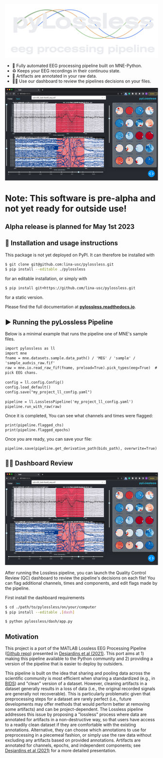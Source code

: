 
![logo](./docs/source/_static/logo_white.png)

- 🦾 Fully automated EEG processing pipeline built on MNE-Python.
- :recycle: Keeps your EEG recordings in their continuou state.
- 📝 Artifacts are annotated in your raw data.
- 👩‍💻 Use our dashboard to review the pipelines decisions on your files.

![QCR Dashboard](./docs/source/_images/qc_screenshot.png)

# **Note: This software is pre-alpha and not yet ready for outside use!**
## **Alpha release is planned for May 1st 2023**

## 📘 Installation and usage instructions

This package is not yet deployed on PyPI. It can therefore be installed with

```bash
$ git clone git@github.com:lina-usc/pylossless.git
$ pip install --editable ./pylossless
```
for an editable installation, or simply with 
```bash
$ pip install git+https://github.com/lina-usc/pylossless.git
```
for a static version. 

Please find the full documentation at
[**pylossless.readthedocs.io**](https://pylossless.readthedocs.io/en/latest/index.html).


## ▶️ Running the pyLossless Pipeline
Below is a minimal example that runs the pipeline one of MNE's sample files.  
```
import pylossless as ll 
import mne
fname = mne.datasets.sample.data_path() / 'MEG' / 'sample' /  'sample_audvis_raw.fif'
raw = mne.io.read_raw_fif(fname, preload=True).pick_types(eeg=True)  # pick EEG chans.

config = ll.config.Config()
config.load_default()
config.save("my_project_ll_config.yaml")

pipeline = ll.LosslessPipeline('my_project_ll_config.yaml')
pipeline.run_with_raw(raw)
```

Once it is completed, You can see what channels and times were flagged:
```
print(pipeline.flagged_chs)
print(pipeline.flagged_epochs)
```

Once you are ready, you can save your file:
```
pipeline.save(pipeline.get_derivative_path(bids_path), overwrite=True)
```

## 👩‍💻 Dashboard Review
![QCR Dashboard](./docs/source/_images/qc_screenshot.png)

After running the Lossless pipeline, you can launch the Quality Control
Review (QC) dashboard to review the pipeline's decisions on each file!
You can flag additional channels, times and components, and edit flags
made by the pipeline.

First install the dashboard requirements
```bash
$ cd ./path/to/pylossless/on/your/computer
$ pip install --editable .[dash]
```

```bash
$ python pylossless/dash/app.py
```

## Motivation

This project is a port of the MATLAB Lossless EEG Processing Pipeline ([Github repo](https://github.com/BUCANL/EEG-IP-L)) presented in [Desjardins et al (2021)](https://www.sciencedirect.com/science/article/pii/S0165027020303848). This port aims at 1) making this pipeline available to the Python community and 2) providing a version of the pipeline that is easier to deploy by outsiders.

This pipeline is built on the idea that sharing and pooling data across the scientific community is most efficient when sharing a standardized (e.g., in [BIDS](https://www.nature.com/articles/s41597-019-0104-8)) and "clean" version of a dataset. However, cleaning artifacts in a dataset generally results in a loss of data (i.e., the original recorded signals are generally not recoverable). This is particularly problematic given that preprocessing steps for a dataset are rarely perfect (i.e., future developments may offer methods that would perform better at removing some artifacts) and can be project-dependent. The Lossless pipeline addresses this issue by proposing a "lossless" process where data are annotated for artifacts in a non-destructive way, so that users have access to a readily clean dataset if they are comfortable with the existing annotations. Alternative, they can choose which annotations to use for preprocessing in a piecemeal fashion, or simply use the raw data without excluding any artifacts based on provided annotations. Artifacts are annotated for channels, epochs, and independent components; see  [Desjardins et al (2021)](https://www.sciencedirect.com/science/article/pii/S0165027020303848) for a more detailed presentation.